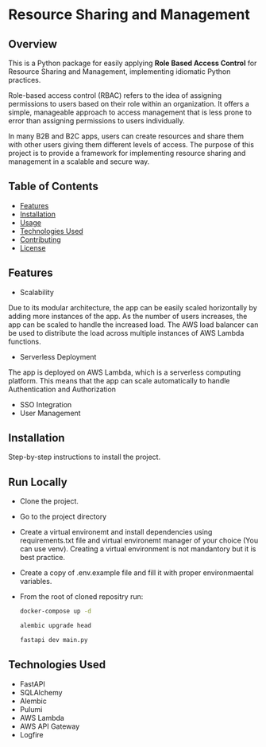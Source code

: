 # Resource Sharing and Management
## Overview
This is a Python package for easily applying **Role Based Access Control** for Resource Sharing and Management, implementing idiomatic Python practices.

Role-based access control (RBAC) refers to the idea of assigning permissions to users based on their role within an organization. It offers a simple, manageable approach to access management that is less prone to error than assigning permissions to users individually.

In many B2B and B2C apps, users can create resources and share them with other users giving them different levels of access.
The purpose of this project is to provide a framework for implementing resource sharing and management in a scalable and secure way.

## Table of Contents
- [Features](#features)
- [Installation](#installation)
- [Usage](#usage)
- [Technologies Used](#technologies-used)
- [Contributing](#contributing)
- [License](#license)

## Features

- Scalability

Due to its modular architecture, the app can be easily scaled horizontally by adding more instances of the app. As the number 
of users increases, the app can be scaled to handle the increased load. The AWS load balancer can be used to distribute the load
across multiple instances of AWS Lambda functions.

- Serverless Deployment

The app is deployed on AWS Lambda, which is a serverless computing platform. This means that the app can scale automatically to handle
Authentication and Authorization
- SSO Integration
- User Management


## Installation

Step-by-step instructions to install the project.

## Run Locally

- Clone the project.

- Go to the project directory

- Create a virtual environemt and install dependencies using requirements.txt file and virtual environemt manager of your choice (You can use venv). Creating a virtual environment is not mandantory but it is best practice.

- Create a copy of .env.example file and fill it with proper environmaental variables.

- From the root of cloned repositry run:

    ```bash
    docker-compose up -d
    ```
    ```bash
    alembic upgrade head
    ```

    ```bash
    fastapi dev main.py
    ```


## Technologies Used

- FastAPI 
- SQLAlchemy
- Alembic
- Pulumi
- AWS Lambda
- AWS API Gateway
- Logfire

